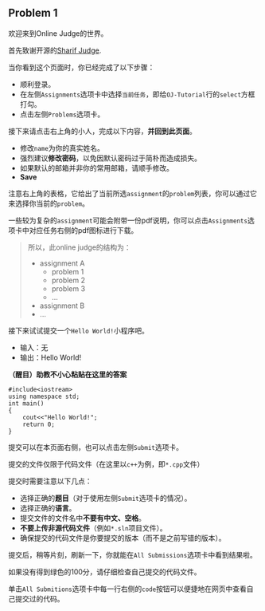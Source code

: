 ## Problem 1
欢迎来到Online Judge的世界。

首先致谢开源的[Sharif Judge](https://github.com/mjnaderi/Sharif-Judge).

当你看到这个页面时，你已经完成了以下步骤：

- 顺利登录。
- 在左侧`Assignments`选项卡中选择`当前任务`，即给`OJ-Tutorial`行的`select`方框打勾。
- 点击左侧`Problems`选项卡。

接下来请点击右上角的小人，完成以下内容，**并回到此页面**。

- 修改`name`为你的真实姓名。
- 强烈建议**修改密码**，以免因默认密码过于简朴而造成损失。
- 如果默认的邮箱并非你的常用邮箱，请顺手修改。
- **Save**

注意右上角的表格，它给出了当前所选`assignment`的`problem`列表，你可以通过它来选择你当前的`problem`。

一些较为复杂的`assignment`可能会附带一份pdf说明，你可以点击`Assignments`选项卡中对应任务右侧的pdf图标进行下载。

>   所以，此online judge的结构为：
>
>   - assignment A
>       - problem 1
>       - problem 2
>       - problem 3
>       - ...
>   - assignment B
>   - ...

接下来试试提交一个`Hello World!`小程序吧。
- 输入：无
- 输出：Hello World!

**（醒目）助教不小心粘贴在这里的答案**

    #include<iostream>
    using namespace std;
    int main()
    {
        cout<<"Hello World!";
        return 0;
    }

提交可以在本页面右侧，也可以点击左侧`Submit`选项卡。

提交的文件仅限于代码文件（在这里以`c++`为例，即`*.cpp`文件）

提交时需要注意以下几点：
- 选择正确的**题目**（对于使用左侧`Submit`选项卡的情况）。
- 选择正确的**语言**。
- 提交文件的文件名中**不要有中文、空格**。
- **不要上传非源代码文件**（例如`*.sln`项目文件）。
- 确保提交的代码文件是你要提交的版本（而不是之前写错的版本）。

提交后，稍等片刻，刷新一下，你就能在`All Submissions`选项卡中看到结果啦。

如果没有得到绿色的100分，请仔细检查自己提交的代码文件。

单击`All Submitions`选项卡中每一行右侧的`code`按钮可以便捷地在网页中查看自己提交过的代码。
